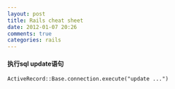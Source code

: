 ```yaml
---
layout: post
title: Rails cheat sheet
date: 2012-01-07 20:26
comments: true
categories: rails
---
```


#### 执行sql update语句
```
ActiveRecord::Base.connection.execute("update ...")
```



